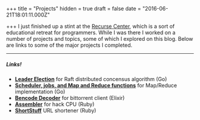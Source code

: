 
+++
title = "Projects"
hidden = true
draft = false
date = "2016-06-21T18:01:11.000Z"

+++
I just finished up a stint at the [Recurse Center](http://recurse.com), which is a sort of educational retreat for programmers.  While I was there I worked on a number of projects and topics, some of which I explored on this blog. Below are links to some of the major projects I completed.

---
##### Links!

- __[Leader Election](https://github.com/Zanadar/DistSys-Go/pull/2)__ for Raft distributed concensus algorithm (Go)
- __[Scheduler, jobs, and Map and Reduce functions](https://github.com/Zanadar/DistSys-Go/pull/1)__
     for Map/Reduce implementation (Go)
- __[Bencode Decoder](https://github.com/Zanadar/benlixir)__ for bittorrent client (Elixir)
- __[Assembler](https://github.com/Zanadar/hack_assembler)__ for hack CPU (Ruby)
- __[ShortStuff](https://github.com/Zanadar/shortstuff)__ URL shortener (Ruby)


